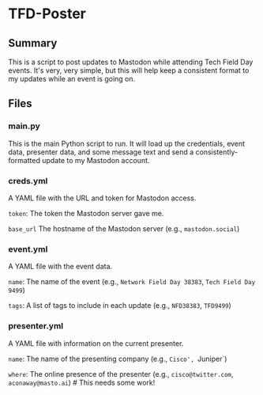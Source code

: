 # TFD-Poster
## Summary
This is a script to post updates to Mastodon while attending Tech Field Day events. It's very, very simple, but this will help keep a consistent format to my
updates while an event is going on.

## Files
### main.py
This is the main Python script to run. It will load up the credentials, event data, presenter data, and some
message text and send a consistently-formatted update to my Mastodon account.

### creds.yml
A YAML file with the URL and token for Mastodon access.

`token`: The token the Mastodon server gave me.

`base_url` The hostname of the Mastodon server (e.g., `mastodon.social`)

### event.yml
A YAML file with the event data.

`name`: The name of the event (e.g., `Network Field Day 38383`, `Tech Field Day 9499`)

`tags`: A list of tags to include in each update (e.g., `NFD38383`, `TFD9499`)

### presenter.yml
A YAML file with information on the current presenter.

`name`: The name of the presenting company (e.g., `Cisco', `Juniper`)

`where`: The online presence of the presenter (e.g., `cisco@twitter.com`, `aconaway@masto.ai`) # This needs some work!

